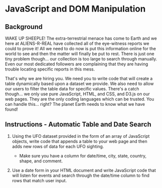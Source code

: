 # JavaScript and DOM Manipulation

## Background
WAKE UP SHEEPLE! The extra-terrestrial menace has come to Earth and we here at ALIENS-R-REAL have collected all of the eye-witness reports we could to prove it! All we need to do now is put this information online for the world to see and then the matter will finally be put to rest.
There is just one tiny problem though... our collection is too large to search through manually. Even our most dedicated followers are complaining that they are having trouble locating specific reports in this mess.

That's why we are hiring you. We need you to write code that will create a table dynamically based upon a dataset we provide. We also need to allow our users to filter the table data for specific values. There's a catch though... we only use pure JavaScript, HTML, and CSS, and D3.js on our web pages. They are the only coding languages which can be trusted.
You can handle this... right? The planet Earth needs to know what we have found!

## Instructions - Automatic Table and Date Search
1. Using the UFO dataset provided in the form of an array of JavaScript objects, write code that appends a table to your web page and then adds new rows of data for each UFO sighting.
    *  Make sure you have a column for date/time, city, state, country, shape, and comment.

2. Use a date form in your HTML document and write JavaScript code that will listen for events and search through the date/time column to find rows that match user input.